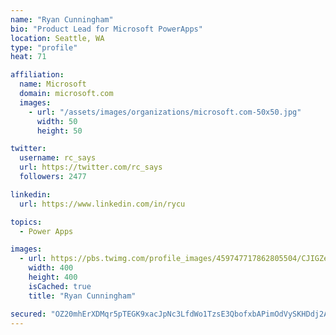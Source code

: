 ```yaml
---
name: "Ryan Cunningham"
bio: "Product Lead for Microsoft PowerApps"
location: Seattle, WA
type: "profile"
heat: 71

affiliation:
  name: Microsoft
  domain: microsoft.com
  images:
    - url: "/assets/images/organizations/microsoft.com-50x50.jpg"
      width: 50
      height: 50

twitter:
  username: rc_says
  url: https://twitter.com/rc_says
  followers: 2477

linkedin:
  url: https://www.linkedin.com/in/rycu

topics:
  - Power Apps

images:
  - url: https://pbs.twimg.com/profile_images/459747717862805504/CJIGZejd_400x400.png
    width: 400
    height: 400
    isCached: true
    title: "Ryan Cunningham"

secured: "OZ20mhErXDMqr5pTEGK9xacJpNc3LfdWo1TzsE3QbofxbAPimOdVySKHDdj2A7QFKx0OhBpSVpYOJ7tWnxEIsrCC84Ef5F4pmMddBdaGD1APp1TFM3LcPemXldQ+kJMrLe3qO3ZD/prNXrFcR1ch3xeUz07KZVsg8owoapZcRmRgpk8gR/YBy58BCLFPX2RJrSGRZuJQM6H5mZxE4Fp/UYfZAfDCxNYQw4m5JVTUI0l/KVyozXtJNmMA92XjaXZ0L/RePRRoCu57NBEqTUp3n+7a45MS9veYw+L2dsnPBd964bB86KrbGcWDrtdP5IMh6eDC7xeXMUbdKm6D3/RQjwUK850kSWA2FwiFRAo7ERAxyUraqR/hCKzPkLVdwlB1p1xxciAdPQLtvntGSZcGwtm39+4J78O4sQuMI8APvAk=;Z36MQzF51h7sIc+nVyDkwQ=="
---
```


